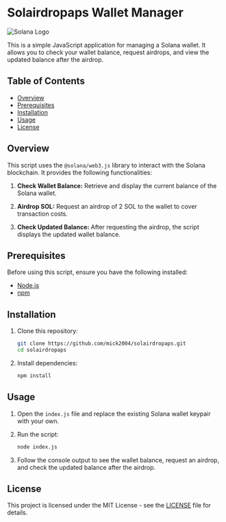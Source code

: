 # Solairdropaps Wallet Manager

![Solana Logo](https://www.solana.com/favicon.ico)

This is a simple JavaScript application for managing a Solana wallet. It allows you to check your wallet balance, request airdrops, and view the updated balance after the airdrop.

## Table of Contents

- [Overview](#overview)
- [Prerequisites](#prerequisites)
- [Installation](#installation)
- [Usage](#usage)
- [License](#license)

## Overview

This script uses the `@solana/web3.js` library to interact with the Solana blockchain. It provides the following functionalities:

1. **Check Wallet Balance:** Retrieve and display the current balance of the Solana wallet.

2. **Airdrop SOL:** Request an airdrop of 2 SOL to the wallet to cover transaction costs.

3. **Check Updated Balance:** After requesting the airdrop, the script displays the updated wallet balance.

## Prerequisites

Before using this script, ensure you have the following installed:

- [Node.js](https://nodejs.org/en/download/)
- [npm](https://www.npmjs.com/get-npm)

## Installation

1. Clone this repository:

    ```bash
    git clone https://github.com/mick2004/solairdropaps.git
    cd solairdropaps
    ```

2. Install dependencies:

    ```bash
    npm install
    ```

## Usage

1. Open the `index.js` file and replace the existing Solana wallet keypair with your own.

2. Run the script:

    ```bash
    node index.js
    ```

3. Follow the console output to see the wallet balance, request an airdrop, and check the updated balance after the airdrop.

## License

This project is licensed under the MIT License - see the [LICENSE](LICENSE) file for details.


